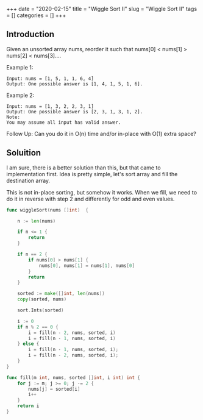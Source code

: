 +++
date = "2020-02-15"
title = "Wiggle Sort II"
slug = "Wiggle Sort II"
tags = []
categories = []
+++

## Introduction

Given an unsorted array nums, reorder it such that nums[0] < nums[1] > nums[2] < nums[3]....

Example 1:
```
Input: nums = [1, 5, 1, 1, 6, 4]
Output: One possible answer is [1, 4, 1, 5, 1, 6].
```

Example 2:
```
Input: nums = [1, 3, 2, 2, 3, 1]
Output: One possible answer is [2, 3, 1, 3, 1, 2].
Note:
You may assume all input has valid answer.
```

Follow Up:
Can you do it in O(n) time and/or in-place with O(1) extra space?


## Soluition

I am sure, there is a better solution than this, but that came to implementation first.
Idea is pretty simple, let's sort array and fill the destination array.

This is not in-place sorting, but somehow it works.
When we fill, we need to do it in reverse with step 2 and differently for odd and even values.


``` go
func wiggleSort(nums []int)  {

	n := len(nums)

	if n <= 1 {
		return
	}

	if n == 2 {
		if nums[0] > nums[1] {
			nums[0], nums[1] = nums[1], nums[0]
		}
		return
	}

	sorted := make([]int, len(nums))
	copy(sorted, nums)

	sort.Ints(sorted)

	i := 0
	if n % 2 == 0 {
		i = fill(n - 2, nums, sorted, i)
		i = fill(n - 1, nums, sorted, i)
	} else {
		i = fill(n - 1, nums, sorted, i);
		i = fill(n - 2, nums, sorted, i);
	}
}

func fill(m int, nums, sorted []int, i int) int {
	for j := m; j >= 0; j -= 2 {
		nums[j] = sorted[i]
		i++
	}
	return i
}
```
